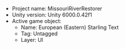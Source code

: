                                                                                                                                                                                                                                                       
<!-- UNITY CODE ASSIST INSTRUCTIONS START -->
- Project name: MissouriRiverRestorer
- Unity version: Unity 6000.0.42f1
- Active game object:
  - Name: European (Eastern) Starling Text
  - Tag: Untagged
  - Layer: UI
<!-- UNITY CODE ASSIST INSTRUCTIONS END -->